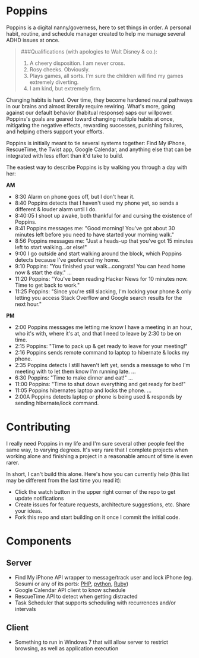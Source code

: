 Poppins
=======

Poppins is a digital nanny/governess, here to set things in order.
A personal habit, routine, and schedule manager created to help me manage several ADHD issues at once. 

> ###Qualifications (with apologies to Walt Disney & co.):
> 1. A cheery disposition. I am never cross.
> 2. Rosy cheeks. Obviously.
> 3. Plays games, all sorts. I'm sure the children will find my games extremely diverting.
> 4. I am kind, but extremely firm.

Changing habits is hard. 
Over time, they become hardened neural pathways in our brains and almost literally require rewiring. 
What's more, going against our default behavior (habitual response) saps our willpower.
Poppins's goals are geared toward changing multiple habits at once, mitigating the negative effects, rewarding successes, punishing failures, and helping others support your efforts.

Poppins is initially meant to tie several systems together: Find My iPhone, RescueTime, the Twist app, Google Calendar, and anything else that can be integrated with less effort than it'd take to build.

The easiest way to describe Poppins is by walking you through a day with her:

**AM**
- 8:30     Alarm on phone goes off, but I don't hear it.
- 8:40     Poppins detects that I haven't used my phone yet, so sends a different & louder alarm until I do.
- 8:40:05  I shoot up awake, both thankful for and cursing the existence of Poppins.
- 8:41     Poppins messages me: "Good morning! You've got about 30 minutes left before you need to have started your morning walk."
- 8:56     Poppins messages me: "Just a heads-up that you've got 15 minutes left to start walking...or else!"
- 9:00     I go outside and start walking around the block, which Poppins detects because I've geofenced my home.
- 9:10     Poppins: "You finished your walk...congrats! You can head home now & start the day."
...
- 11:20    Poppins: "You've been reading Hacker News for 10 minutes now. Time to get back to work."
- 11:25    Poppins: "Since you're still slacking, I'm locking your phone & only letting you access Stack Overflow and Google search results for the next hour."

**PM**
- 2:00     Poppins messages me letting me know I have a meeting in an hour, who it's with, where it's at, and that I need to leave by 2:30 to be on time.
- 2:15     Poppins: "Time to pack up & get ready to leave for your meeting!" 
- 2:16     Poppins sends remote command to laptop to hibernate & locks my phone.
- 2:35     Poppins detects I still haven't left yet, sends a message to who I'm meeting with to let them know I'm running late.
...
- 6:30     Poppins: "Time to make dinner and eat!"
...
- 11:00    Poppins: "Time to shut down everything and get ready for bed!"
- 11:05    Poppins hibernates laptop and locks the phone.
...
- 2:00A    Poppins detects laptop or phone is being used & responds by sending hibernate/lock command.

# Contributing

I really need Poppins in my life and I'm sure several other people feel the same way, to varying degrees. It's very rare that I complete projects when working alone and finishing a project in a reasonable amount of time is even rarer. 

In short, I can't build this alone. Here's how you can currently help (this list may be different from the last time you read it):

- Click the watch button in the upper right corner of the repo to get update notifications
- Create issues for feature requests, architecture suggestions, etc. Share your ideas.
- Fork this repo and start building on it once I commit the initial code.

# Components

## Server
- Find My iPhone API wrapper to message/track user and lock iPhone (eg. Sosumi or any of its ports: [PHP](https://github.com/tylerhall/sosumi/), [python](https://github.com/pearkes/findi/), [Ruby](https://github.com/hpop/rosumi))
- Google Calendar API client to know schedule
- RescueTime API to detect when getting distracted
- Task Scheduler that supports scheduling with recurrences and/or intervals

## Client
- Something to run in Windows 7 that will allow server to restrict browsing, as well as application execution
